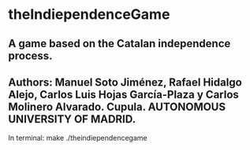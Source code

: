# theIndiependenceGame
A game based on the Catalan independence process.
----------------------------------------------------------------------------------------------------------------------
Authors: Manuel Soto Jiménez, Rafael Hidalgo Alejo, Carlos Luis Hojas García-Plaza y Carlos Molinero Alvarado. Cupula.
AUTONOMOUS UNIVERSITY OF MADRID.
----------------------------------------------------------------------------------------------------------------------

In terminal:
  make
  ./theindiependencegame
